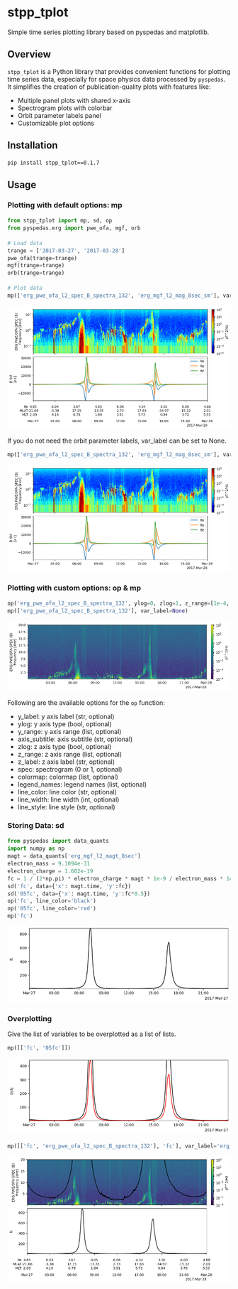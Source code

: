 # stpp_tplot

Simple time series plotting library based on pyspedas and matplotlib.

## Overview

`stpp_tplot` is a Python library that provides convenient functions for plotting time series data, especially for space physics data processed by `pyspedas`. It simplifies the creation of publication-quality plots with features like:

* Multiple panel plots with shared x-axis
* Spectrogram plots with colorbar
* Orbit parameter labels panel
* Customizable plot options

## Installation

```bash
pip install stpp_tplot==0.1.7
```
## Usage
### Plotting with default options: mp
```python
from stpp_tplot import mp, sd, op
from pyspedas.erg import pwe_ofa, mgf, orb

# Load data
trange = ['2017-03-27', '2017-03-28']
pwe_ofa(trange=trange)
mgf(trange=trange)
orb(trange=trange)

# Plot data
mp(['erg_pwe_ofa_l2_spec_B_spectra_132', 'erg_mgf_l2_mag_8sec_sm'], var_label='erg_orb_l2_pos_rmlatmlt')
```
![alt text](images/image.png)

If you do not need the orbit parameter labels, var_label can be set to None.

```python
mp(['erg_pwe_ofa_l2_spec_B_spectra_132', 'erg_mgf_l2_mag_8sec_sm'], var_label=None)
```
![alt text](images/image-3.png)

### Plotting with custom options: op & mp
```python
op('erg_pwe_ofa_l2_spec_B_spectra_132', ylog=0, zlog=1, z_range=[1e-4, 1e2], colormap='viridis')
mp(['erg_pwe_ofa_l2_spec_B_spectra_132'], var_label=None)
```
![alt text](images/image-4.png)

Following are the available options for the `op` function:
 * y_label: y axis label (str, optional)
 * ylog: y axis type (bool, optional)
 * y_range: y axis range (list, optional)
 * axis_subtitle: axis subtitle (str, optional)
 * zlog: z axis type (bool, optional)
 * z_range: z axis range (list, optional)
 * z_label: z axis label (str, optional)
 * spec: spectrogram (0 or 1, optional)
 * colormap: colormap (list, optional)
 * legend_names: legend names (list, optional)
 * line_color: line color (str, optional)
 * line_width: line width (int, optional)
 * line_style: line style (str, optional)

### Storing Data: sd
```python
from pyspedas import data_quants
import numpy as np
magt = data_quants['erg_mgf_l2_magt_8sec']
electron_mass = 9.1094e-31
electron_charge = 1.602e-19
fc = 1 / (2*np.pi) * electron_charge * magt * 1e-9 / electron_mass * 1e-3
sd('fc', data={'x': magt.time, 'y':fc})
sd('05fc', data={'x': magt.time, 'y':fc*0.5})
op('fc', line_color='black')
op('05fc', line_color='red')
mp('fc')
```
![alt text](images/image-7.png)

### Overplotting
Give the list of variables to be overplotted as a list of lists.
```python
mp([['fc', '05fc']])
```
![alt text](images/image-8.png)

```python
mp([['fc', 'erg_pwe_ofa_l2_spec_B_spectra_132'], 'fc'], var_label='erg_orb_l2_pos_rmlatmlt')
```
![alt text](images/image-12.png)